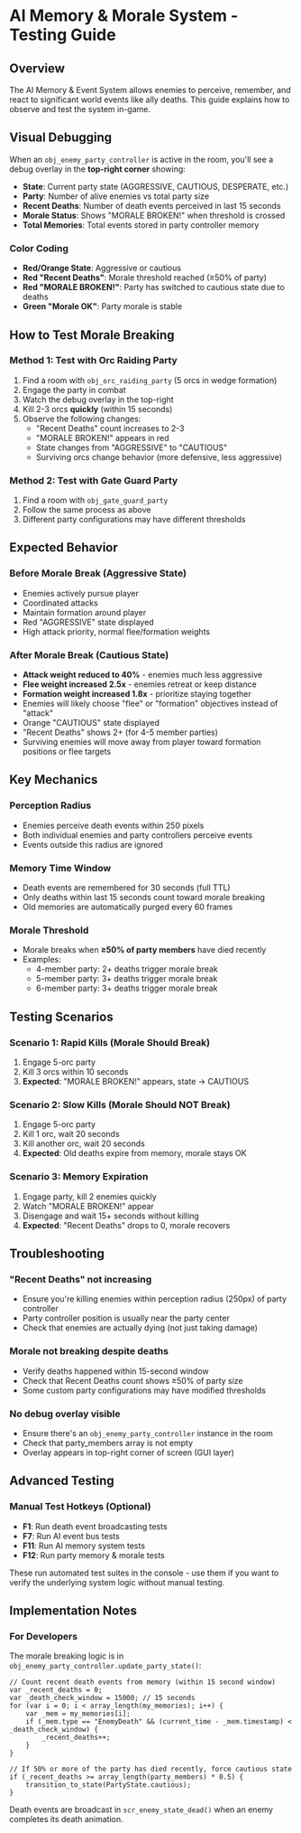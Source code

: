 # AI Memory & Morale System - Testing Guide

## Overview

The AI Memory & Event System allows enemies to perceive, remember, and react to significant world events like ally deaths. This guide explains how to observe and test the system in-game.

## Visual Debugging

When an `obj_enemy_party_controller` is active in the room, you'll see a debug overlay in the **top-right corner** showing:

- **State**: Current party state (AGGRESSIVE, CAUTIOUS, DESPERATE, etc.)
- **Party**: Number of alive enemies vs total party size
- **Recent Deaths**: Number of death events perceived in last 15 seconds
- **Morale Status**: Shows "MORALE BROKEN!" when threshold is crossed
- **Total Memories**: Total events stored in party controller memory

### Color Coding

- **Red/Orange State**: Aggressive or cautious
- **Red "Recent Deaths"**: Morale threshold reached (≥50% of party)
- **Red "MORALE BROKEN!"**: Party has switched to cautious state due to deaths
- **Green "Morale OK"**: Party morale is stable

## How to Test Morale Breaking

### Method 1: Test with Orc Raiding Party

1. Find a room with `obj_orc_raiding_party` (5 orcs in wedge formation)
2. Engage the party in combat
3. Watch the debug overlay in the top-right
4. Kill 2-3 orcs **quickly** (within 15 seconds)
5. Observe the following changes:
   - "Recent Deaths" count increases to 2-3
   - "MORALE BROKEN!" appears in red
   - State changes from "AGGRESSIVE" to "CAUTIOUS"
   - Surviving orcs change behavior (more defensive, less aggressive)

### Method 2: Test with Gate Guard Party

1. Find a room with `obj_gate_guard_party`
2. Follow the same process as above
3. Different party configurations may have different thresholds

## Expected Behavior

### Before Morale Break (Aggressive State)
- Enemies actively pursue player
- Coordinated attacks
- Maintain formation around player
- Red "AGGRESSIVE" state displayed
- High attack priority, normal flee/formation weights

### After Morale Break (Cautious State)
- **Attack weight reduced to 40%** - enemies much less aggressive
- **Flee weight increased 2.5x** - enemies retreat or keep distance
- **Formation weight increased 1.8x** - prioritize staying together
- Enemies will likely choose "flee" or "formation" objectives instead of "attack"
- Orange "CAUTIOUS" state displayed
- "Recent Deaths" shows 2+ (for 4-5 member parties)
- Surviving enemies will move away from player toward formation positions or flee targets

## Key Mechanics

### Perception Radius
- Enemies perceive death events within 250 pixels
- Both individual enemies and party controllers perceive events
- Events outside this radius are ignored

### Memory Time Window
- Death events are remembered for 30 seconds (full TTL)
- Only deaths within last 15 seconds count toward morale breaking
- Old memories are automatically purged every 60 frames

### Morale Threshold
- Morale breaks when **≥50% of party members** have died recently
- Examples:
  - 4-member party: 2+ deaths trigger morale break
  - 5-member party: 3+ deaths trigger morale break
  - 6-member party: 3+ deaths trigger morale break

## Testing Scenarios

### Scenario 1: Rapid Kills (Morale Should Break)
1. Engage 5-orc party
2. Kill 3 orcs within 10 seconds
3. **Expected**: "MORALE BROKEN!" appears, state → CAUTIOUS

### Scenario 2: Slow Kills (Morale Should NOT Break)
1. Engage 5-orc party
2. Kill 1 orc, wait 20 seconds
3. Kill another orc, wait 20 seconds
4. **Expected**: Old deaths expire from memory, morale stays OK

### Scenario 3: Memory Expiration
1. Engage party, kill 2 enemies quickly
2. Watch "MORALE BROKEN!" appear
3. Disengage and wait 15+ seconds without killing
4. **Expected**: "Recent Deaths" drops to 0, morale recovers

## Troubleshooting

### "Recent Deaths" not increasing
- Ensure you're killing enemies within perception radius (250px) of party controller
- Party controller position is usually near the party center
- Check that enemies are actually dying (not just taking damage)

### Morale not breaking despite deaths
- Verify deaths happened within 15-second window
- Check that Recent Deaths count shows ≥50% of party size
- Some custom party configurations may have modified thresholds

### No debug overlay visible
- Ensure there's an `obj_enemy_party_controller` instance in the room
- Check that party_members array is not empty
- Overlay appears in top-right corner of screen (GUI layer)

## Advanced Testing

### Manual Test Hotkeys (Optional)
- **F1**: Run death event broadcasting tests
- **F7**: Run AI event bus tests
- **F11**: Run AI memory system tests
- **F12**: Run party memory & morale tests

These run automated test suites in the console - use them if you want to verify the underlying system logic without manual testing.

## Implementation Notes

### For Developers

The morale breaking logic is in `obj_enemy_party_controller.update_party_state()`:

```gml
// Count recent death events from memory (within 15 second window)
var _recent_deaths = 0;
var _death_check_window = 15000; // 15 seconds
for (var i = 0; i < array_length(my_memories); i++) {
    var _mem = my_memories[i];
    if (_mem.type == "EnemyDeath" && (current_time - _mem.timestamp) < _death_check_window) {
        _recent_deaths++;
    }
}

// If 50% or more of the party has died recently, force cautious state
if (_recent_deaths >= array_length(party_members) * 0.5) {
    transition_to_state(PartyState.cautious);
}
```

Death events are broadcast in `scr_enemy_state_dead()` when an enemy completes its death animation.
